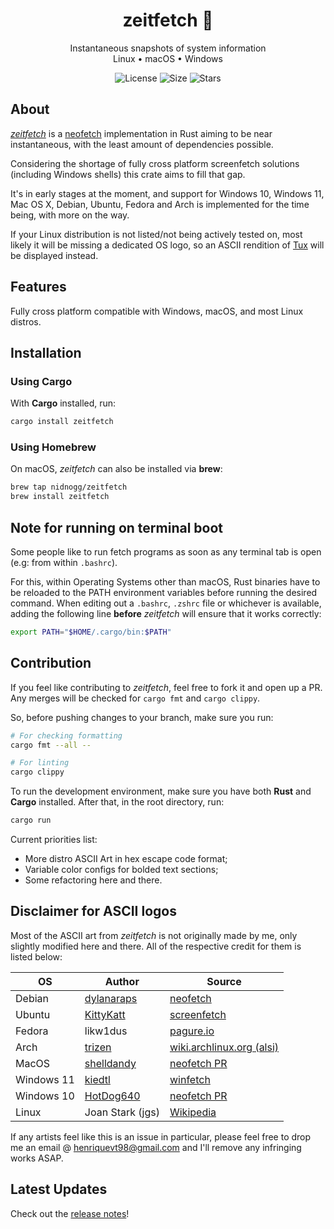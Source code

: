 <div align="center">
<h1> zeitfetch 📸 </h1>

Instantaneous snapshots of system information <br />
Linux • macOS • Windows <br />

![License](https://img.shields.io/github/license/nidnogg/zeitfetch?style=for-the-badge)
![Size](https://img.shields.io/github/repo-size/nidnogg/zeitfetch?color=orange&logo=rust&style=for-the-badge)
![Stars](https://img.shields.io/github/stars/nidnogg/zeitfetch?color=red&style=for-the-badge)
</div>

## About

[_zeitfetch_](https://crates.io/crates/zeitfetch) is a [neofetch](https://github.com/dylanaraps/neofetch) implementation in Rust aiming to be near instantaneous, with the least amount of dependencies possible.

Considering the shortage of fully cross platform screenfetch solutions (including Windows shells) this crate aims to fill that gap.

It's in early stages at the moment, and support for Windows 10, Windows 11, Mac OS X, Debian, Ubuntu, Fedora and Arch is implemented for the time being, with more on the way.

If your Linux distribution is not listed/not being actively tested on, most likely it will be missing a dedicated OS logo, so an ASCII rendition of [Tux](https://en.wikipedia.org/wiki/Tux_(mascot)) will be displayed instead.


## Features

Fully cross platform compatible with Windows, macOS, and most Linux distros.

## Installation

### Using Cargo

With **Cargo** installed, run:

```bash
cargo install zeitfetch
```
### Using Homebrew
On macOS, *zeitfetch* can also be installed via **brew**:

```bash
brew tap nidnogg/zeitfetch
brew install zeitfetch
```
## Note for running on terminal boot

 Some people like to run fetch programs as soon as any terminal tab is open (e.g: from within `.bashrc`).

 For this, within Operating Systems other than macOS, Rust binaries have to be reloaded to the PATH environment variables before running the desired command. When editing out a `.bashrc`, `.zshrc` file or whichever is available, adding the following line **before** _zeitfetch_ will ensure that it works correctly:

 ```bash
export PATH="$HOME/.cargo/bin:$PATH"
```
## Contribution

If you feel like contributing to _zeitfetch_, feel free to fork it and open up a PR. Any merges will be checked for `cargo fmt` and `cargo clippy`.

So, before pushing changes to your branch, make sure you run:
```bash
# For checking formatting
cargo fmt --all --

# For linting
cargo clippy
```

To run the development environment, make sure you have both **Rust** and **Cargo** installed.
After that, in the root directory, run:

```bash
cargo run
```

Current priorities list:
* More distro ASCII Art in hex escape code format;
* Variable color configs for bolded text sections;
* Some refactoring here and there.
## Disclaimer for ASCII logos

Most of the ASCII art from _zeitfetch_ is not originally made by me, only slightly modified here and there. All of the respective credit for them is listed below:

| OS | Author | Source
| --- | --- | --- |
| Debian | [dylanaraps](https://github.com/dylanaraps) | [neofetch](https://github.com/dylanaraps/neofetch) |
| Ubuntu | [KittyKatt](https://github.com/KittyKatt) | [screenfetch](https://github.com/KittyKatt/screenFetch) |
| Fedora | likw1dus | [pagure.io](https://pagure.io/design/issue/736) |
| Arch | [trizen](https://aur.archlinux.org/packages/alsi/) | [wiki.archlinux.org (alsi)](https://wiki.archlinux.org/title/ASCII_art) |
| MacOS | [shelldandy](https://github.com/shelldandy) | [neofetch PR](https://github.com/dylanaraps/neofetch/issues/789) |
| Windows 11 | [kiedtl](https://github.com/kiedtl) | [winfetch](https://github.com/kiedtl/winfetch) |
| Windows 10 | [HotDog640](https://github.com/HotDog640) | [neofetch PR](https://github.com/dylanaraps/neofetch/issues/1466) |
| Linux | Joan Stark (jgs) | [Wikipedia](https://en.wikipedia.org/wiki/Joan_Stark) |

If any artists feel like this is an issue in particular, please feel free to drop me an email @ [henriquevt98@gmail.com](mailto:henriquevt98@gmail.com) and I'll remove any infringing works ASAP.

## Latest Updates

Check out the [release notes](https://github.com/nidnogg/zeitfetch/releases)!